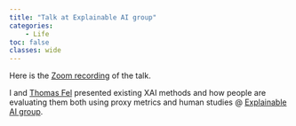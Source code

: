 ```yaml
---
title: "Talk at Explainable AI group"
categories: 
    - Life
toc: false
classes: wide
---
```


<!-- # Invited talk @ [Explainable AI group](https://twitter.com/XAI_Research), on Evaluating interpretability in computer vision -->

Here is the [Zoom recording](https://ufl.zoom.us/rec/share/Zp7rJcfi_jUrwtkwApjM2XoAf8UsnH7wlaDpyVW_OEH2c8HErdXo8tgJYNMrodBw.KIAGTm-cE1Sfry48?startTime=1648487210000) of the talk.

I and [Thomas Fel](https://scholar.google.com/citations?user=1m5Mlx4AAAAJ&hl=en) presented existing XAI methods and how people are evaluating them both using proxy metrics and human studies @ [Explainable AI group](https://twitter.com/XAI_Research).